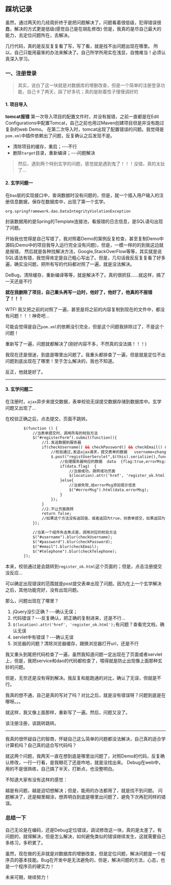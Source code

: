 ## 踩坑记录

虽然，通过两天的几经周折终于是把问题解决了。问题看着很低级，犯得错误很蠢，解决的方式更是低级(感觉自己是在胡乱修改)
但是，我真的是尽自己最大的能力，去定位问题所在，去解决。

几行代码，真的是反反复复看了写，写了看，就是找不出问题出现在哪里。
所以，自己只能用最笨的办法来解决了。自己所学所用实在浅显，自愧难当！必须认真深入学习。

### 一、注册登录
> 其实，说白了这一块就是对数据库的增删改查，但是一个简单的注册登录功能，自己卡了两天，踩了好多坑；真的是耐着性子慢慢调好的
#### 1. 项目导入
**tomcat报错**
第一次导入项目的配置文件时，并没有报错，之前一直都是在Edit Configurations中配置Tomcat，自己之前也用过Maven创建项目但是并没有跑过复杂的web Demo。
在第二次导入时，tomcat出现了配置错误的问题。我觉得是`pom.xml`中插件依赖出了问题，反复确认之后发现不是。
- 清除项目的缓存，重启；---不行
- 删除`target`目录，重新编译；---问题解决

> 然后，遇到两个特别玄学的问题，感觉就是遇到鬼了！！！没错，真的太扯了...

#### 2. 玄学问题一
在`Dao`层的实现接口中，查询数据时没有问题的，但是，就一个插入用户输入的注册信息数据，保存在数据库中，出现了第一个玄学。

    org.springframework.dao.DataIntegrityViolationException
    
封装数据用的是Spring的Template连接池，看报错的日志信息，是SQL语句出现了问题。

开始我也觉得是自己写错了，我对照着Demo的案例反复检查，甚至复制Demo中源码(Demo中的项目我导入运行完全没有问题)，但是，一模一样的的到我这边就是报错。
然后就是各种找解决方法，Google,StackOverFlow等等，其实就是说SQL语法有错，我觉得肯定是自己粗心写出了。但是，几句话我反反复复看了好多遍，确实没问题，把所有写的代码都对照了一遍，就是没法解决。

DeBug，清除缓存，重新编译等等，就是解决不了。真的很抓狂......就这样，搞了一天还是不行

**就在我删除了项目，自己重头再写一边时，他好了，他好了，他真的不报错了！！！**

WTF! 我又把之前的对照了一遍，甚至是将之前的内容复制到现在的文件中，都没有问题！！！神奇吧...

可能会觉得是自己`pom.xml`的依赖没引完全，但是这个问题我排除过了，不是这个问题！

重新写了一遍，问题就都解决了(刚好内容不多，不然真的没法搞！！！)

我现在还是很迷，到底是哪里出问题了。我重头都排查了一遍，但是就是定位不出问题到底出现在了哪里！至于怎么解决的，我也不知道。

反正，他就是好了。

-------------------

#### 3. 玄学问题二
在注册时，`ajax`异步来提交数据，表单校验无误提交数据存储到数据库中。玄学问题又出现了...

在校验正确之后，点击提交，页面不跳转。

```html
        $(function () {
			//当表单提交时，调用所有的校验方法
			$("#registerForm").submit(function(){
				//1.发送数据到服务器
				if(checkUsername() && checkPassword() && checkEmail() && checkTelephone()){
					//校验通过,发送ajax请求，提交表单的数据   username=zhangsan&password=123
					$.post("registUserServlet",$(this).serialize(),function(data){
						//处理服务器响应的数据  data  {flag:true,errorMsg:"注册失败"}
						if(data.flag)  {
							//注册成功，跳转成功页面
							$(location).attr('href', 'register_ok.html');
						}else{
							//注册失败,给errorMsg添加提示信息
							$("#errorMsg").html(data.errorMsg);
						}
					});
				}
				//2.不让页面跳转
				return false;
				//如果这个方法没有返回值，或者返回为true，则表单提交，如果返回为false，则表单不提交
			});

			//当某一个组件失去焦点是，调用对应的校验方法
			$("#username").blur(checkUsername);
			$("#password").blur(checkPassword);
			$("#email").blur(checkEmail);
			$("#telephone").blur(checkTelephone);
		});
```

本来，校验通过是会跳转到`register_ok.html`这个页面的；但是，点击注册提交没反应...

可以确定出现错误的范围就是post提交表单出现了问题。因为在上一个玄学解决之后，其他功能完好，没有出现问题。

那么，问题出现在了哪里？
1. jQuery没引正确？---确认无误；
2. 代码错误？---反复确认，把正确的复制进来，还是不行...
3. `$(location).attr('href', 'register_ok.html');`有问题？查看完文档，确认无误
4. servlet中有错误？---确认无误
5. 浏览器的问题？清除浏览器缓存，跟换浏览器打开url，还是不行

我又重头到尾把代码检查了一遍，虽然我知道问题一定出现在了页面或者servlet上，但是，我把service和dao的代码都检查了，喂得就是防止出现像上面那种玄妙的问题。

但是，无奈还是没有得到解决。我反复和能跑通的对比，确认了无误，但就是不行。

我真的想不通，自己是真的写对了吗？对比之后，就是没有错误呀？问题到底是在哪呀。。。

就这样，我又像上面那样，重新写了一遍。然后，问题又没了。

该注册注册，该跳转跳转。

-----------------------

我真的很怀疑自己的智商，怀疑自己这么简单的问题都没法解决，自己真的适合学计算机吗？自己真的适合写代码吗？

就这两个问题，我两天一直在想到底是哪里出问题了，对照Demo的代码，反复确认修改，一行一行看，是我眼花了还是咋地，就是没找出来。
Debug在web中，用的不是很熟练，自己搞了半天，打断点，也没整明白。

不知道大家有没有这样的感觉：

越是有问题，越是迫切想解决；但是，能用的办法都用了，就是找不到问题。
问题解决了，还是糊里糊涂，想弄明白到底是哪里出问题了，避免下次再犯同样的错误。

### 总结一下
自己无论是在编码，还是Debug定位错误，调试修改这一块，真的是太差了。有问题的，就得解决，但是怎么解决，如何避免类似的错误继续发生，这就需要自己多练习，多积累了。

虽然，现在做的无非就是对数据库的增删改查，但是定位问题，解决问题是一个程序员的基本技能。Bug在开发中是无法避免的，但是，解决问题的方法，心态，也是一个程序员的硬实力！

未来可期，继续努力！
